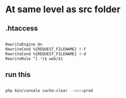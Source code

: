 # At same level as src folder

## .htaccess

```bash

RewriteEngine On 
RewriteCond %{REQUEST_FILENAME} !-f 
RewriteCond %{REQUEST_FILENAME} !-d 
RewriteRule ^(.*)$ web/$1

```

## run this

```bash

php bin/console cache:clear --env=prod

```
